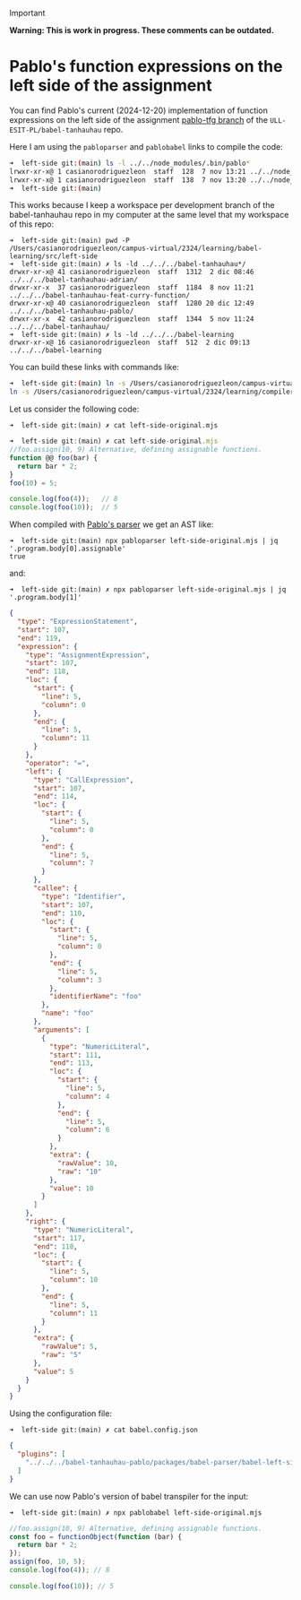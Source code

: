 > [!IMPORTANT]
> **Warning: This is work in progress. These comments can be outdated.**


# Pablo's function expressions on the left side of the assignment

You can find Pablo's current (2024-12-20) implementation of function expressions on the left side of the assignment
[pablo-tfg branch](https://github.com/ULL-ESIT-PL/babel-tanhauhau/tree/pablo-tfg/packages/babel-parser) of the `ULL-ESIT-PL/babel-tanhauhau` repo. 

Here I am using the `pabloparser` and `pablobabel` links to compile the code:

```bash 
➜  left-side git:(main) ls -l ../../node_modules/.bin/pablo*
lrwxr-xr-x@ 1 casianorodriguezleon  staff  128  7 nov 13:21 ../../node_modules/.bin/pablobabel -> /Users/casianorodriguezleon/campus-virtual/2324/learning/compiler-learning/babel-tanhauhau-pablo/packages/babel-cli/bin/babel.js
lrwxr-xr-x@ 1 casianorodriguezleon  staff  138  7 nov 13:20 ../../node_modules/.bin/pabloparser -> /Users/casianorodriguezleon/campus-virtual/2324/learning/compiler-learning/babel-tanhauhau-pablo/packages/babel-parser/bin/babel-parser.js
➜  left-side git:(main) 
```

This works because I keep a workspace per development branch of the babel-tanhauhau repo in my computer at the same level that my workspace of this repo:

```
➜  left-side git:(main) pwd -P                         
/Users/casianorodriguezleon/campus-virtual/2324/learning/babel-learning/src/left-side
➜  left-side git:(main) ✗ ls -ld ../../../babel-tanhauhau*/
drwxr-xr-x@ 41 casianorodriguezleon  staff  1312  2 dic 08:46 ../../../babel-tanhauhau-adrian/
drwxr-xr-x  37 casianorodriguezleon  staff  1184  8 nov 11:21 ../../../babel-tanhauhau-feat-curry-function/
drwxr-xr-x@ 40 casianorodriguezleon  staff  1280 20 dic 12:49 ../../../babel-tanhauhau-pablo/
drwxr-xr-x  42 casianorodriguezleon  staff  1344  5 nov 11:24 ../../../babel-tanhauhau/
➜  left-side git:(main) ✗ ls -ld ../../../babel-learning   
drwxr-xr-x@ 16 casianorodriguezleon  staff  512  2 dic 09:13 ../../../babel-learning
```
You can build these links with commands like:

```bash
➜  left-side git:(main) ln -s /Users/casianorodriguezleon/campus-virtual/2324/learning/compiler-learning/babel-tanhauhau-pablo/packages/babel-cli/bin/babel.js ../../node_modules/.bin/pablobabel
ln -s /Users/casianorodriguezleon/campus-virtual/2324/learning/compiler-learning/babel-tanhauhau-pablo/packages/babel-parser/bin/babel-parser.js ../../node_modules/.bin/pabloparser 
```

Let us consider the following code:

`➜  left-side git:(main) ✗ cat left-side-original.mjs`
```js
➜  left-side git:(main) ✗ cat left-side-original.mjs 
//foo.assign(10, 9) Alternative, defining assignable functions.
function @@ foo(bar) {
  return bar * 2;
}
foo(10) = 5;

console.log(foo(4));   // 8
console.log(foo(10));  // 5
```
  
When compiled with [Pablo's parser]() we get an AST like:
  
``` 
➜  left-side git:(main) npx pabloparser left-side-original.mjs | jq '.program.body[0].assignable'
true
```
and:

`➜  left-side git:(main) ✗ npx pabloparser left-side-original.mjs | jq '.program.body[1]'`    
```json 
{
  "type": "ExpressionStatement",
  "start": 107,
  "end": 119,
  "expression": {
    "type": "AssignmentExpression",
    "start": 107,
    "end": 118,
    "loc": {
      "start": {
        "line": 5,
        "column": 0
      },
      "end": {
        "line": 5,
        "column": 11
      }
    },
    "operator": "=",
    "left": {
      "type": "CallExpression",
      "start": 107,
      "end": 114,
      "loc": {
        "start": {
          "line": 5,
          "column": 0
        },
        "end": {
          "line": 5,
          "column": 7
        }
      },
      "callee": {
        "type": "Identifier",
        "start": 107,
        "end": 110,
        "loc": {
          "start": {
            "line": 5,
            "column": 0
          },
          "end": {
            "line": 5,
            "column": 3
          },
          "identifierName": "foo"
        },
        "name": "foo"
      },
      "arguments": [
        {
          "type": "NumericLiteral",
          "start": 111,
          "end": 113,
          "loc": {
            "start": {
              "line": 5,
              "column": 4
            },
            "end": {
              "line": 5,
              "column": 6
            }
          },
          "extra": {
            "rawValue": 10,
            "raw": "10"
          },
          "value": 10
        }
      ]
    },
    "right": {
      "type": "NumericLiteral",
      "start": 117,
      "end": 118,
      "loc": {
        "start": {
          "line": 5,
          "column": 10
        },
        "end": {
          "line": 5,
          "column": 11
        }
      },
      "extra": {
        "rawValue": 5,
        "raw": "5"
      },
      "value": 5
    }
  }
}
```
Using the configuration file:

`➜  left-side git:(main) ✗ cat babel.config.json` 
```json 
{
  "plugins": [
    "../../../babel-tanhauhau-pablo/packages/babel-parser/babel-left-side-plugin.cjs"
  ]
}
```

We can use now Pablo's version of babel transpiler for the input:

`➜  left-side git:(main) ✗ npx pablobabel left-side-original.mjs`
```js
//foo.assign(10, 9) Alternative, defining assignable functions.
const foo = functionObject(function (bar) {
  return bar * 2;
});
assign(foo, 10, 5);
console.log(foo(4)); // 8

console.log(foo(10)); // 5
```

<!--
We can execute it this way:

```
➜  left-side git:(main) ✗ npx pablobabel left-side-original.mjs -o left-side-original.cjs
```

and then we add to `NODE_PATH` the path to the `src` directory of the plugin:

```
➜  left-side git:(main) ✗ tree -I node_modules  /Users/casianorodriguezleon/campus-virtual/2122/learning/compiler-learning/babel-tanhauhau-pablo/packages/babel-plugin-left-side-support/
/Users/casianorodriguezleon/campus-virtual/2122/learning/compiler-learning/babel-tanhauhau-pablo/packages/babel-plugin-left-side-support/
├── lib
│   ├── assign.js
│   ├── function-object.js
│   └── index.js
├── package.json
└── src
    ├── assign.js
    ├── function-object.js
    └── index.js

2 directories, 7 files
➜  left-side git:(main) ✗ export NODE_PATH=/Users/casianorodriguezleon/campus-virtual/2122/learning/compiler-learning/babel-tanhauhau-pablo/packages/babel-plugin-left-side-support/ 
```

Now we open a node session and require the `left-side-original.cjs` file defining the `functionObject` and `assign` functions:

```
➜  left-side git:(main) ✗ node
Welcome to Node.js v20.5.0.
Type ".help" for more information.
> const { functionObject, assign } = require("src/index")
undefined
> require("./left-side-original.cjs")
8
20
{}
```
-->